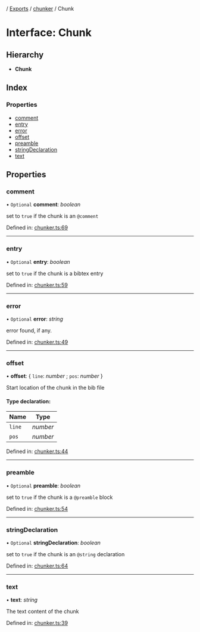 [](../README.md) / [Exports](../modules.md) / [chunker](../modules/chunker.md) / Chunk

# Interface: Chunk

## Hierarchy

* **Chunk**

## Index

### Properties

* [comment](chunker.chunk.md#comment)
* [entry](chunker.chunk.md#entry)
* [error](chunker.chunk.md#error)
* [offset](chunker.chunk.md#offset)
* [preamble](chunker.chunk.md#preamble)
* [stringDeclaration](chunker.chunk.md#stringdeclaration)
* [text](chunker.chunk.md#text)

## Properties

### comment

• `Optional` **comment**: *boolean*

set to `true` if the chunk is an `@comment`

Defined in: [chunker.ts:69](https://github.com/retorquere/bibtex-parser/blob/master/chunker.ts#L69)

___

### entry

• `Optional` **entry**: *boolean*

set to `true` if the chunk is a bibtex entry

Defined in: [chunker.ts:59](https://github.com/retorquere/bibtex-parser/blob/master/chunker.ts#L59)

___

### error

• `Optional` **error**: *string*

error found, if any.

Defined in: [chunker.ts:49](https://github.com/retorquere/bibtex-parser/blob/master/chunker.ts#L49)

___

### offset

• **offset**: { `line`: *number* ; `pos`: *number*  }

Start location of the chunk in the bib file

#### Type declaration:

Name | Type |
------ | ------ |
`line` | *number* |
`pos` | *number* |

Defined in: [chunker.ts:44](https://github.com/retorquere/bibtex-parser/blob/master/chunker.ts#L44)

___

### preamble

• `Optional` **preamble**: *boolean*

set to `true` if the chunk is a `@preamble` block

Defined in: [chunker.ts:54](https://github.com/retorquere/bibtex-parser/blob/master/chunker.ts#L54)

___

### stringDeclaration

• `Optional` **stringDeclaration**: *boolean*

set to `true` if the chunk is an `@string` declaration

Defined in: [chunker.ts:64](https://github.com/retorquere/bibtex-parser/blob/master/chunker.ts#L64)

___

### text

• **text**: *string*

The text content of the chunk

Defined in: [chunker.ts:39](https://github.com/retorquere/bibtex-parser/blob/master/chunker.ts#L39)

